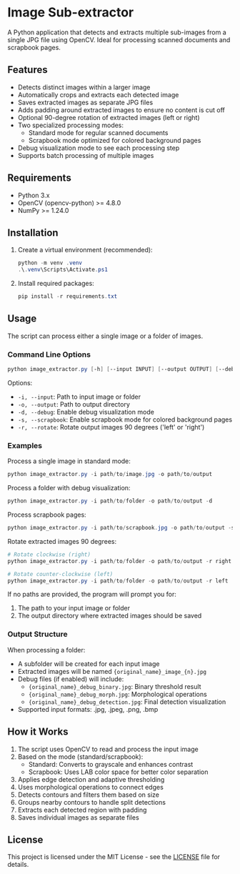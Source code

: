 # Image Sub-extractor

A Python application that detects and extracts multiple sub-images from a single JPG file using OpenCV. Ideal for processing scanned documents and scrapbook pages.

## Features

- Detects distinct images within a larger image
- Automatically crops and extracts each detected image
- Saves extracted images as separate JPG files
- Adds padding around extracted images to ensure no content is cut off
- Optional 90-degree rotation of extracted images (left or right)
- Two specialized processing modes:
  - Standard mode for regular scanned documents
  - Scrapbook mode optimized for colored background pages
- Debug visualization mode to see each processing step
- Supports batch processing of multiple images

## Requirements

- Python 3.x
- OpenCV (opencv-python) >= 4.8.0
- NumPy >= 1.24.0

## Installation

1. Create a virtual environment (recommended):

    ```powershell
    python -m venv .venv
    .\.venv\Scripts\Activate.ps1
    ```

2. Install required packages:

    ```powershell
    pip install -r requirements.txt
    ```

## Usage

The script can process either a single image or a folder of images.

### Command Line Options

```powershell
python image_extractor.py [-h] [--input INPUT] [--output OUTPUT] [--debug] [--scrapbook] [--rotate {left,right}]
```

Options:

- `-i, --input`: Path to input image or folder
- `-o, --output`: Path to output directory
- `-d, --debug`: Enable debug visualization mode
- `-s, --scrapbook`: Enable scrapbook mode for colored background pages
- `-r, --rotate`: Rotate output images 90 degrees ('left' or 'right')

### Examples

Process a single image in standard mode:

```powershell
python image_extractor.py -i path/to/image.jpg -o path/to/output
```

Process a folder with debug visualization:

```powershell
python image_extractor.py -i path/to/folder -o path/to/output -d
```

Process scrapbook pages:

```powershell
python image_extractor.py -i path/to/scrapbook.jpg -o path/to/output -s
```

Rotate extracted images 90 degrees:

```powershell
# Rotate clockwise (right)
python image_extractor.py -i path/to/folder -o path/to/output -r right

# Rotate counter-clockwise (left)
python image_extractor.py -i path/to/folder -o path/to/output -r left
```

If no paths are provided, the program will prompt you for:

1. The path to your input image or folder
2. The output directory where extracted images should be saved

### Output Structure

When processing a folder:

- A subfolder will be created for each input image
- Extracted images will be named `{original_name}_image_{n}.jpg`
- Debug files (if enabled) will include:
  - `{original_name}_debug_binary.jpg`: Binary threshold result
  - `{original_name}_debug_morph.jpg`: Morphological operations
  - `{original_name}_debug_detection.jpg`: Final detection visualization
- Supported input formats: .jpg, .jpeg, .png, .bmp

## How it Works

1. The script uses OpenCV to read and process the input image
2. Based on the mode (standard/scrapbook):
   - Standard: Converts to grayscale and enhances contrast
   - Scrapbook: Uses LAB color space for better color separation
3. Applies edge detection and adaptive thresholding
4. Uses morphological operations to connect edges
5. Detects contours and filters them based on size
6. Groups nearby contours to handle split detections
7. Extracts each detected region with padding
8. Saves individual images as separate files

## License

This project is licensed under the MIT License - see the [LICENSE](LICENSE) file for details.
